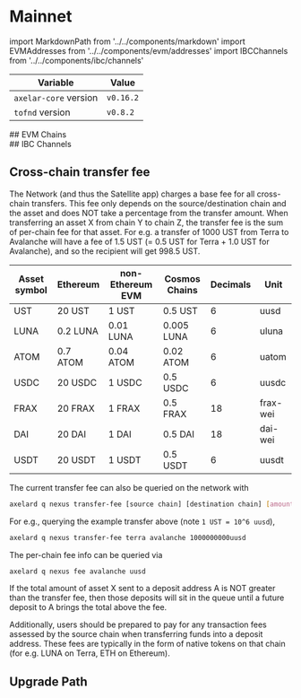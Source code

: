 # Mainnet

import MarkdownPath from '../../components/markdown'
import EVMAddresses from '../../components/evm/addresses'
import IBCChannels from '../../components/ibc/channels'

| Variable              | Value         |
| --------------------- | ------------- |
| `axelar-core` version | `v0.16.2`     |
| `tofnd` version       | `v0.8.2`      |

<div className="space-y-1 mt-4">
  ## EVM Chains
  <EVMAddresses environment="mainnet" />
</div>

<div className="space-y-1 mt-4">
  ## IBC Channels
  <IBCChannels environment="mainnet" />
</div>

## Cross-chain transfer fee

The Network (and thus the Satellite app) charges a base fee for all cross-chain transfers.
This fee only depends on the source/destination chain and the asset and does NOT take a percentage from the transfer amount.
When transferring an asset X from chain Y to chain Z, the transfer fee is the sum of per-chain fee for that asset.
For e.g. a transfer of 1000 UST from Terra to Avalanche will have a fee of 1.5 UST (= 0.5 UST for Terra + 1.0 UST for Avalanche), and so the recipient will get 998.5 UST.

| Asset symbol | Ethereum | non-Ethereum EVM | Cosmos Chains  | Decimals  | Unit     |
| ------------ | -------- | ---------------- | -------------- | --------- | -------- |
| UST          | 20 UST   | 1 UST            | 0.5 UST        | 6         | uusd     |
| LUNA         | 0.2 LUNA | 0.01 LUNA        | 0.005 LUNA     | 6         | uluna    |
| ATOM         | 0.7 ATOM | 0.04 ATOM        | 0.02 ATOM      | 6         | uatom    |
| USDC         | 20 USDC  | 1 USDC           | 0.5 USDC       | 6         | uusdc    |
| FRAX         | 20 FRAX  | 1 FRAX           | 0.5 FRAX       | 18        | frax-wei |
| DAI          | 20 DAI   | 1 DAI            | 0.5 DAI        | 18        | dai-wei  |
| USDT         | 20 USDT  | 1 USDT           | 0.5 USDT       | 6         | uusdt    |

The current transfer fee can also be queried on the network with

```bash
axelard q nexus transfer-fee [source chain] [destination chain] [amount]
```

For e.g., querying the example transfer above (note `1 UST = 10^6 uusd`),

```bash
axelard q nexus transfer-fee terra avalanche 1000000000uusd
```

The per-chain fee info can be queried via

```bash
axelard q nexus fee avalanche uusd
```

If the total amount of asset X sent to a deposit address A is NOT greater than the transfer fee,
then those deposits will sit in the queue until a future deposit to A brings the total above the fee.

Additionally, users should be prepared to pay for any transaction fees assessed by the source chain when transferring funds into a deposit address.
These fees are typically in the form of native tokens on that chain (for e.g. LUNA on Terra, ETH on Ethereum).

## Upgrade Path

<MarkdownPath src="/md/mainnet/upgrade-path.md" />